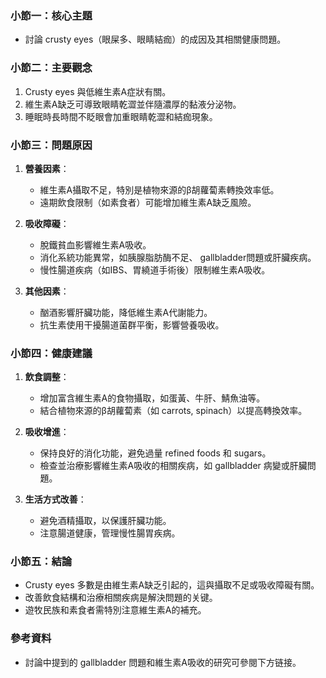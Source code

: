 ### 小節一：核心主題
- 討論 crusty eyes（眼屎多、眼睛結痂）的成因及其相關健康問題。

### 小節二：主要觀念
1. Crusty eyes 與低維生素A症狀有關。
2. 維生素A缺乏可導致眼睛乾澀並伴隨濃厚的黏液分泌物。
3. 睡眠時長時間不眨眼會加重眼睛乾澀和結痂現象。

### 小節三：問題原因
1. **營養因素**：
   - 維生素A攝取不足，特別是植物來源的β胡蘿蔔素轉換效率低。
   - 遠期飲食限制（如素食者）可能增加維生素A缺乏風險。

2. **吸收障礙**：
   - 脫鐵貧血影響維生素A吸收。
   - 消化系統功能異常，如胰腺脂肪酶不足、 gallbladder問題或肝臟疾病。
   - 慢性腸道疾病（如IBS、胃繞道手術後）限制維生素A吸收。

3. **其他因素**：
   - 酗酒影響肝臟功能，降低維生素A代謝能力。
   - 抗生素使用干擾腸道菌群平衡，影響營養吸收。

### 小節四：健康建議
1. **飲食調整**：
   - 增加富含維生素A的食物攝取，如蛋黃、牛肝、鯖魚油等。
   - 結合植物來源的β胡蘿蔔素（如 carrots, spinach）以提高轉換效率。

2. **吸收增進**：
   - 保持良好的消化功能，避免過量 refined foods 和 sugars。
   - 檢查並治療影響維生素A吸收的相關疾病，如 gallbladder 病變或肝臟問題。

3. **生活方式改善**：
   - 避免酒精攝取，以保護肝臟功能。
   - 注意腸道健康，管理慢性腸胃疾病。

### 小節五：結論
- Crusty eyes 多數是由維生素A缺乏引起的，這與攝取不足或吸收障礙有關。
- 改善飲食結構和治療相關疾病是解決問題的关键。
- 遊牧民族和素食者需特別注意維生素A的補充。

### 參考資料
- 討論中提到的 gallbladder 問題和維生素A吸收的研究可參閱下方链接。